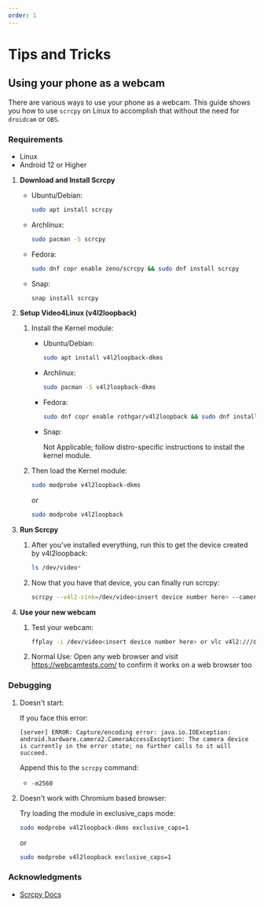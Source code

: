 ```yaml
---
order: 1
---
```

# Tips and Tricks

## Using your phone as a webcam

There are various ways to use your phone as a webcam. This guide shows you how to use `scrcpy` on Linux to accomplish that without the need for `droidcam` or `OBS`.

### Requirements

*   Linux
*   Android 12 or Higher

1.  **Download and Install Scrcpy**

    *   Ubuntu/Debian:

        ```bash
        sudo apt install scrcpy
        ```

    *   Archlinux:

        ```bash
        sudo pacman -S scrcpy
        ```

    *   Fedora:

        ```bash
        sudo dnf copr enable zeno/scrcpy && sudo dnf install scrcpy
        ```

    *   Snap:

        ```bash
        snap install scrcpy
        ```

2.  **Setup Video4Linux (v4l2loopback)**

    1.  Install the Kernel module:

        *   Ubuntu/Debian:

            ```bash
            sudo apt install v4l2loopback-dkms
            ```

        *   Archlinux:

            ```bash
            sudo pacman -S v4l2loopback-dkms
            ```

        *   Fedora:

            ```bash
            sudo dnf copr enable rothgar/v4l2loopback && sudo dnf install v4l2loopback-dkms
            ```

        *   Snap:

            Not Applicable; follow distro-specific instructions to install the kernel module.

    2.  Then load the Kernel module:

        ```bash
        sudo modprobe v4l2loopback-dkms
        ```
        or
        ```bash
        sudo modprobe v4l2loopback
        ```

3.  **Run Scrcpy**

    1.  After you've installed everything, run this to get the device created by v4l2loopback:

        ```bash
        ls /dev/video*
        ```

    2.  Now that you have that device, you can finally run scrcpy:

        ```bash
        scrcpy --v4l2-sink=/dev/video<insert device number here> --camera-ar=sensor --video-source=camera --camera-facing=<insert front or back here> --no-video-playback
        ```

4. **Use your new webcam**

    1. Test your webcam:

       ```bash
       ffplay -i /dev/video<insert device number here> or vlc v4l2:///dev/video<insert device number here>
       ```
    2. Normal Use:
       Open any web browser and visit https://webcamtests.com/ to confirm it works on a web browser too

### Debugging

1. Doesn't start: 

   If you face this error:

   ```log
   [server] ERROR: Capture/encoding error: java.io.IOException: android.hardware.camera2.CameraAccessException: The camera device is currently in the error state; no further calls to it will succeed.
   ```

   Append this to the `scrcpy` command:
   *   `-m2560`

2. Doesn't work with Chromium based browser:

   Try loading the module in exclusive_caps mode:

   ```bash
   sudo modprobe v4l2loopback-dkms exclusive_caps=1
   ```
   or
   ```bash
   sudo modprobe v4l2loopback exclusive_caps=1
   ```


### Acknowledgments

* [Scrcpy Docs](https://github.com/Genymobile/scrcpy/tree/master/doc)
